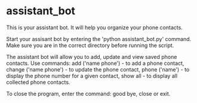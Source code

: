 # assistant_bot
This is your assistant bot. It will help you organize your phone contacts.

Start your assisant bot by entering the 'python assistant_bot.py' command. 
Make sure you are in the correct directory before running the script.

The assistant bot will allow you to add, update and view saved phone contacts. Use commands:
add ('name phone') - to add a phone contact,
change ('name phone') - to update the phone contact,
phone ('name') - to display the phone number for a given contact,
show all - to display all collected phone contacts.

To close the program, enter the command: good bye, close or exit.
